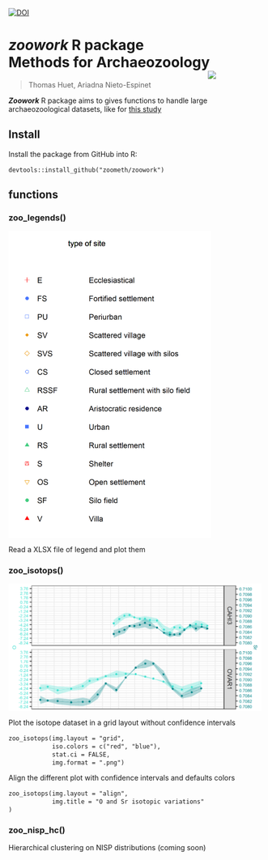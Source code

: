 [![DOI](https://zenodo.org/badge/394916563.svg)](https://zenodo.org/badge/latestdoi/394916563)

# ***zoowork*** R package <br> Methods for Archaeozoology <img src="https://github.com/zoometh/thomashuet.github.io/blob/main/img/prj_zoowork.png" align="right" width="110"/>
> Thomas Huet, Ariadna Nieto-Espinet

***Zoowork*** R package aims to gives functions to handle large archaeozoological datasets, like for [this study](https://journals.plos.org/plosone/article?id=10.1371/journal.pone.0246201)

## Install

Install the package from GitHub into R:

```
devtools::install_github("zoometh/zoowork")
```

## functions

### zoo_legends()

<img src="www/legend_sites_types.png" align="center" width="400"/>

Read a XLSX file of legend and plot them

### zoo_isotops()

<img src="www/align.png" align="center" width="500"/>

Plot the isotope dataset in a grid layout without confidence intervals

```
zoo_isotops(img.layout = "grid",
            iso.colors = c("red", "blue"),
            stat.ci = FALSE,
            img.format = ".png")
```

Align the different plot with confidence intervals and defaults colors

```
zoo_isotops(img.layout = "align",
            img.title = "O and Sr isotopic variations"
)
```

### zoo_nisp_hc()

Hierarchical clustering on NISP distributions (coming soon)

